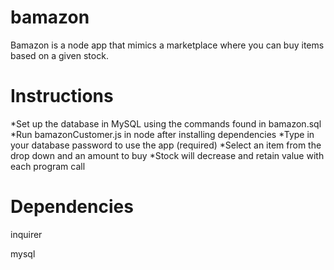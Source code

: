# bamazon
Bamazon is a node app that mimics a marketplace where you can buy items based on a given stock.

# Instructions
*Set up the database in MySQL using the commands found in bamazon.sql
*Run bamazonCustomer.js in node after installing dependencies
*Type in your database password to use the app (required)
*Select an item from the drop down and an amount to buy
*Stock will decrease and retain value with each program call

# Dependencies
inquirer

mysql